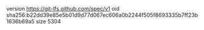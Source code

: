 version https://git-lfs.github.com/spec/v1
oid sha256:b22dd39e85e5b01d9d77d067ec606a0b2244f505f8693335b7ff23b1636b69a5
size 5304
